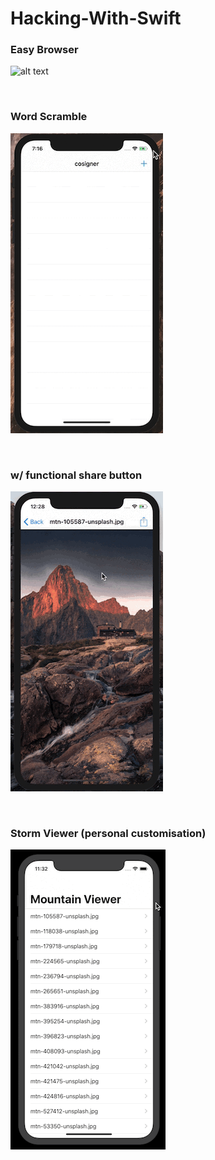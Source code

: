 # Hacking-With-Swift


### Easy Browser

![alt text](https://github.com/owenhenley/Hacking-With-Swift/blob/master/EasyBrowser/2018-06-06_17-59-28.gif?raw=true)

<br>

### Word Scramble

![alt text](https://github.com/owenhenley/Hacking-With-Swift/blob/master/WordScramble/2018-06-17_19-15-03.gif?raw=true)

<br>

### w/ functional share button

![alt text](https://github.com/owenhenley/Hacking-With-Swift/blob/master/StormViewer/ShareDemo.gif?raw=true)

<br>

### Storm Viewer (personal customisation)

![alt text](https://github.com/owenhenley/Hacking-With-Swift/blob/master/StormViewer/AppDemo.gif?raw=true)